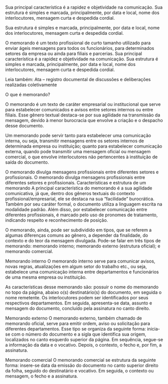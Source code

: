 Sua principal característica é a rapidez e objetividade na comunicação. Sua estrutura é simples e marcada, principalmente, por data e local, nome dos interlocutores, mensagem curta e despedida cordial.


Sua estrutura é simples e marcada, principalmente, por data e local, nome dos interlocutores, mensagem curta e despedida cordial.


O memorando é um texto profissional de curto tamanho utilizado para enviar ágeis mensagens para todos os funcionários, para determinados setores da empresa ou ainda para filiais e parcerias. Sua principal característica é a rapidez e objetividade na comunicação. Sua estrutura é simples e marcada, principalmente, por data e local, nome dos interlocutores, mensagem curta e despedida cordial.

Leia também: Ata – registro documental de discussões e deliberações realizadas coletivamente

O que é memorando?

O memorando é um texto de caráter empresarial ou institucional que serve para estabelecer comunicados e avisos entre setores internos ou entre filiais. Esse gênero textual destaca-se por sua agilidade na transmissão da mensagem, devido à menor burocracia que envolve a criação e o despacho desse documento.

Um memorando pode servir tanto para estabelecer uma comunicação interna, ou seja, transmitir mensagens entre os setores internos de determinada empresa ou instituição; quanto para estabelecer comunicação externa, quando pode transmitir uma mensagem oficial ou mensagem comercial, o que envolve interlocutores não pertencentes à instituição de saída do documento.

O memorando divulga mensagens profissionais entre diferentes setores e profissionais. 
O memorando divulga mensagens profissionais entre diferentes setores e profissionais.
Características e estrutura de um memorando
A principal característica do memorando é a sua agilidade comunicativa, já que, dentro dos gêneros textuais do contexto profissional/empresarial, ele se destaca na sua “facilidade” burocrática. Também por seu caráter formal, o documento utiliza a linguagem escrita na modalidade padrão. Além disso, por estabelecer comunicação entre diferentes profissionais, é marcado pelo uso de pronomes de tratamento, indicando respeito e reconhecimento de posição.






















O memorando, ainda, pode ser subdividido em tipos, que se referem a algumas diferenças comuns ao gênero, a depender da finalidade, do contexto e do teor da mensagem divulgada. Pode-se falar em três tipos de memorando: memorando interno; memorando externo (estrutura oficial); e memorando comercial.

Memorando interno
O memorando interno serve para comunicar avisos, novas regras, atualizações em algum setor do trabalho etc., ou seja, estabelece uma comunicação interna entre departamentos e funcionários de uma mesma empresa ou instituição.

As características desse memorando são: possuir o nome do memorando no topo da página, abaixo o(s) destinatário(s) do documento, em seguida o nome remetente. Os interlocutores podem ser identificados por seus respectivos departamentos. Em seguida, apresenta-se data, assunto e mensagem do documento, concluído pela assinatura no canto direito.

Memorando externo
O memorando externo, também chamado de memorando oficial, serve para emitir ordem, aviso ou solicitação para diferentes departamentos. Esse tipo se organiza da seguinte forma: inicia-se com o número do documento e a sigla que identifica sua origem, localizados no canto esquerdo superior da página. Em sequência, segue-se a informação da data e o vocativo. Depois, o contexto, o fecho e, por fim, a assinatura.

Memorando comercial
O memorando comercial se estrutura da seguinte forma: insere-se data da emissão do documento no canto superior direito da folha, seguido do destinatário e vocativo. Em seguida, o contexto ou mensagem, o fecho e a assinatura.
